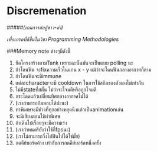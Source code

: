 # Discremenation 
#####*(เกมการต่อสู้ขาว-ดำ)*


*เพื่อเกรดที่ดีขึ้นในวิชา Programming Methodologies*

###Memory note ต่างๆมีดังนี้
1. ยึดโครงสร้างตามTank เพราะฉะนั้นมันจะเป็นแบบ polling นะ
2. ถ้าโดนฟัน จะfixความเร็วในแกน x - y แม้ว่าจะโดนฟันกลางอากาศก็ตาม
3. ถ้าโดนฟันจะมีimmune
4. แต่ละcharacterจะมี cooldown ในการใช้สกิลของตัวเองไม่เท่ากัน
5. ไม่มีstateที่สตั๊น ไม่ว่าจะโจมตีหรือถูกโจมตี
6. กระโดดแล้วเปลี่ยนทิศกลางอากาศไม่ได้
7. (เราสามารถก้มหลบได้ปะนะ)
8. ท่าพิเศษจะมีช่วงที่ทุกอย่างหยุดนิ่งแล้วเป็นanimationเล่น
9. จะมีเสียงตอนใช้ท่าพิเศษ
10. ถ้าเดินไปเรื่อยๆจะมีความเร่ง
11. (เรากำหนดรึยังว่าใช้กี่fpsนะ)
12. (เราไม่สามารถวิ่งไปฟันไปได้ใช่มั้ย)
13. กดคีย์บอร์ดค้าง เท่ากับการกดคีย์บอร์ดหนึ่งครั้ง
